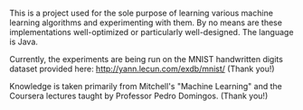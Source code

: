 This is a project used for the sole purpose of learning various machine learning algorithms and experimenting with them. By no means are these implementations well-optimized or particularly well-designed. The language is Java.

Currently, the experiments are being run on the MNIST handwritten digits dataset provided here: http://yann.lecun.com/exdb/mnist/ (Thank you!)

Knowledge is taken primarily from Mitchell's "Machine Learning" and the Coursera lectures taught by Professor Pedro Domingos. (Thank you!)
